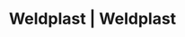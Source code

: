---
Link: "file:/Users/vinayakpatel/Downloads/www.weldplast.cz/eshop_products_compare/add/eshop-products-variant148"
product_name: "null"
product_id: "null"
title: "Weldplast | Weldplast"
product_desc: ""
product_specs: ""
product_downloads: ""
href: ""
accessories: ""
similar_products: ""
---